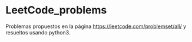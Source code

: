 # LeetCode_problems
Problemas propuestos en la página https://leetcode.com/problemset/all/ y resueltos usando python3.
